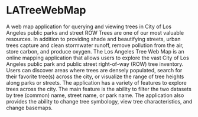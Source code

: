 # LATreeWebMap
A web map application for querying and viewing trees in City of Los Angeles public parks and street ROW
Trees are one of our most valuable resources. In addition to providing shade and beautifying streets, urban trees capture and clean stormwater runoff, remove pollution from the air, store carbon, and produce oxygen. The Los Angeles Tree Web Map is an online mapping application that allows users to explore the vast City of Los Angeles public park and public street right-of-way (ROW) tree inventory. Users can discover areas where trees are densely populated, search for their favorite tree(s) across the city, or visualize the range of tree heights along parks or streets. The application has a variety of features to explore trees across the city. The main feature is the ability to filter the two datasets by tree (common) name, street name, or park name. The application also provides the ability to change tree symbology, view tree characteristics, and change basemaps. 
